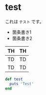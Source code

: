 # test

これは `テスト` です。

- 箇条書き1
- 箇条書き2

|  TH  |  TH  |
| ---- | ---- |
|  TD  |  TD  |
|  TD  |  TD  |

```rb
def test
  puts 'Test'
end
```
